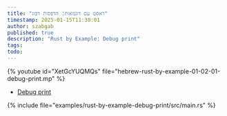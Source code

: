 ```yaml
---
title: "ראסט עם דוגמאות: הדפסות דבוג"
timestamp: 2025-01-15T11:30:01
author: szabgab
published: true
description: "Rust by Example: Debug print"
tags:
todo:
---
```


{% youtube id="XetGcYUQMQs" file="hebrew-rust-by-example-01-02-01-debug-print.mp" %}

* [Debug print](https://doc.rust-lang.org/stable/rust-by-example/hello/print/print_debug.html)

{% include file="examples/rust-by-example-debug-print/src/main.rs" %}

